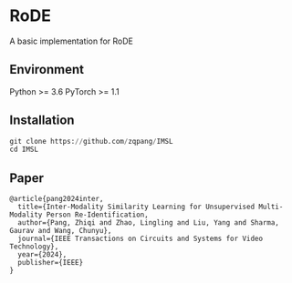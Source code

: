 # RoDE
A basic implementation for RoDE

## Environment
Python >= 3.6
PyTorch >= 1.1

## Installation

```python
git clone https://github.com/zqpang/IMSL
cd IMSL
```

## Paper
```
@article{pang2024inter,
  title={Inter-Modality Similarity Learning for Unsupervised Multi-Modality Person Re-Identification,
  author={Pang, Zhiqi and Zhao, Lingling and Liu, Yang and Sharma, Gaurav and Wang, Chunyu},
  journal={IEEE Transactions on Circuits and Systems for Video Technology},
  year={2024},
  publisher={IEEE}
}
```
